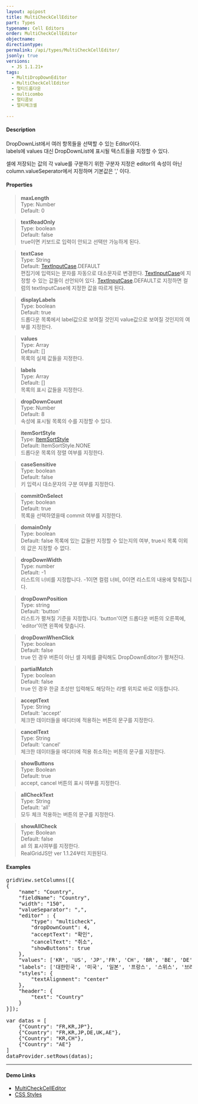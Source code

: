 ```yaml
---
layout: apipost
title: MultiCheckCellEditor
part: Types
typename: Cell Editors
order: MultiCheckCellEditor
objectname: 
directiontype: 
permalink: /api/types/MultiCheckCellEditor/
jsonly: true
versions:
  - JS 1.1.21+
tags:
  - MultiDropDownEditor
  - MultiCheckCellEditor
  - 멀티드롭다운
  - multicombo
  - 멀티콤보
  - 멀티체크셀
  
---
```


#### Description

 DropDownList에서 여러 항목들을 선택할 수 있는 Editor이다.   
 labels에 values 대신 DropDownList에 표시될 텍스트들을 지정할 수 있다. 
 
 셀에 저장되는 값의 각 value를 구분하기 위한 구분자 지정은 editor의 속성이 아닌 column.valueSeperator에서 지정하며 기본값은 ',' 이다.

#### Properties

> **maxLength**  
> Type: Number  
> Default: 0  

> **textReadOnly**  
> Type: boolean    
> Default: false    
> true이면 키보드로 입력이 안되고 선택만 가능하게 된다.  

> **textCase**  
> Type: String  
> Default: [TextInputCase](/api/types/TextInputCase/).DEFAULT  
> 편집기에 입력되는 문자를 자동으로 대소문자로 변경한다. [TextInputCase](/api/types/TextInputCase/)에 지정할 수 있는 값들이 선언되어 있다. [TextInputCase](/api/types/TextInputCase/).DEFAULT로 지정하면 컬럼의 textInputCase에 지정한 값을 따르게 된다.  

> **displayLabels**  
> Type: boolean  
> Default: true  
> 드롭다운 목록에서 label값으로 보여질 것인지 value값으로 보여질 것인지의 여부를 지정한다.   

> **values**  
> Type: Array  
> Default: []  
> 목록의 실제 값들을 지정한다.  

> **labels**  
> Type: Array  
> Default: []  
> 목록의 표시 값들을 지정한다.  

> **dropDownCount**  
> Type: Number  
> Default: 8  
> 속성에 표시될 목록의 수를 지정할 수 있다.  

> **itemSortStyle**  
> Type: [ItemSortStyle](/api/types/ItemSortStyle)  
> Default: ItemSortStyle.NONE  
> 드롭다운 목록의 정렬 여부를 지정한다.

> **caseSensitive**  
> Type: boolean  
> Default: false  
> 키 입력시 대소문자의 구분 여부를 지정한다.  

> **commitOnSelect**  
> Type: boolean  
> Default: true  
> 목록을 선택하였을때 commit 여부를 지정한다. 

> **domainOnly**  
> Type: boolean  
> Default: false
> 목록에 있는 값들만 지정할 수 있는지의 여부, true시 목록 이외의 값은 지정할 수 없다.  

> **dropDownWidth**  
> Type: number  
> Default: -1  
> 리스트의 너비를 지정합니다. -1이면 컬럼 너비, 0이면 리스트의 내용에 맞춰집니다.   

> **dropDownPosition**   
> Type: string  
> Default: 'button'  
> 리스트가 펼쳐질 기준을 지정합니다. 'button'이면 드롭다운 버튼의 오른쪽에, 'editor'이면 왼쪽에 맞춥니다.  
 
> **dropDownWhenClick**   
> Type: boolean  
> Default: false  
> true 인 경우 버튼이 아닌 셀 자체를 클릭해도 DropDownEditor가 펼쳐진다.     

> **partialMatch**   
> Type: boolean  
> Default: false  
> true 인 경우 한글 초성만 입력해도 해당하는 라벨 위치로 바로 이동합니다.   

> **acceptText**   
> Type: String  
> Default: 'accept'  
> 체크한 데이터들을 에디터에 적용하는 버튼의 문구를 지정한다.     

> **cancelText**   
> Type: String  
> Default: 'cancel'  
> 체크한 데이터들을 에디터에 적용 취소하는 버튼의 문구를 지정한다.     

> **showButtons**   
> Type: Boolean  
> Default: true  
> accept, cancel 버튼의 표시 여부를 지정한다.    

> **allCheckText**   
> Type: String  
> Default: 'all'  
> 모두 체크 적용하는 버튼의 문구를 지정한다.        

> **showAllCheck**   
> Type: Boolean  
> Default: false    
> all 의 표시여부를 지정한다.     
> RealGridJS만 ver 1.1.24부터 지원된다.  

#### Examples 

<pre class="prettyprint">
gridView.setColumns([{
{
    "name": "Country",
    "fieldName": "Country",
    "width": "150",
    "valueSeparator": ",",
    "editor" : {
        "type": "multicheck",
        "dropDownCount": 4,
        "acceptText": "확인",
        "cancelText": "취소",
        "showButtons": true
    },
    "values": ['KR', 'US', 'JP','FR', 'CH', 'BR', 'BE', 'DE', 'UK', 'CN', 'AE', 'SG'],
    "labels": ['대한민국', '미국', '일본', '프랑스', '스위스', '브라질', '벨기에', '독일', '영국', '중국', '아랍에미레이트', '싱가폴'],
    "styles": {
        "textAlignment": "center"
    },
    "header": {
        "text": "Country"
    }
}]);

var datas = [
    {"Country": "FR,KR,JP"},
    {"Country": "FR,KR,JP,DE,UK,AE"},
    {"Country": "KR,CH"},
    {"Country": "AE"}
]
dataProvider.setRows(datas);
</pre>

---

#### Demo Links

* [MultiCheckCellEditor](http://demo.realgrid.com/Editing/MultiCheckCellEditor)  
* [CSS Styles](http://demo.realgrid.com/GridStyle/CSSStyles)  
